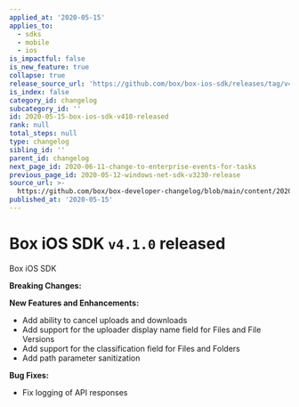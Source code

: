 ```yaml
---
applied_at: '2020-05-15'
applies_to:
  - sdks
  - mobile
  - ios
is_impactful: false
is_new_feature: true
collapse: true
release_source_url: 'https://github.com/box/box-ios-sdk/releases/tag/v4.1.0'
is_index: false
category_id: changelog
subcategory_id: ''
id: 2020-05-15-box-ios-sdk-v410-released
rank: null
total_steps: null
type: changelog
sibling_id: ''
parent_id: changelog
next_page_id: 2020-06-11-change-to-enterprise-events-for-tasks
previous_page_id: 2020-05-12-windows-net-sdk-v3230-release
source_url: >-
  https://github.com/box/box-developer-changelog/blob/main/content/2020/05-15-box-ios-sdk-v410-released.md
published_at: '2020-05-15'
---
```

# Box iOS SDK `v4.1.0` released

Box iOS SDK

**Breaking Changes:**

**New Features and Enhancements:**

* Add ability to cancel uploads and downloads
* Add support for the uploader display name field for Files and File Versions
* Add support for the classification field for Files and Folders
* Add path parameter sanitization

**Bug Fixes:**

* Fix logging of API responses
